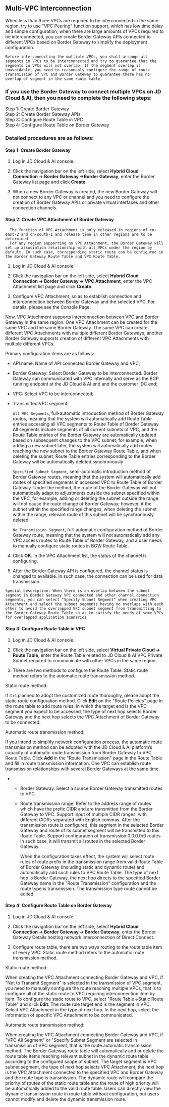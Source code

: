 ## Multi-VPC Interconnection

When less than three VPCs are required to be interconnected in the same region, try to use "VPC Peering" function support, which has low time delay and simple configuration; when there are large amounts of VPCs required to be interconnected, you can create Border Gateway APIs connected to different VPCs based on Border Gateway to simplify the deployment configuration.

``Before interconnecting the multiple VPCs, you shall arrange all segments in VPCs to be interconnected and try to guarantee that the segments in VPCs will not overlap. If the segment overlap is unavoidable, you need to reasonably configure the range of route transmission of VPC and Border Gateway to guarantee there has no overlap of segment in the same route table. ``



### If you use the Border Gateway to connect multiple VPCs on JD Cloud & AI, then you need to complete the following steps:

Step 1: Create Border Gateway</br>
Step 2: Create Border Gateway APIs</br>
Step 3: Configure Route Table in VPC</br>
Step 4: Configure Route Table on Border Gateway</br>

### Detailed procedures are as follows:
#### Step 1: Create Border Gateway

1. Log in JD Cloud & AI console.

2. Click the navigation bar on the left side, select **Hybrid Cloud Connection -> Border Gateway ->Border Gateway**, enter the Border Gateway list page and click **Create**.

3. When a new Border Gateway is created, the new Border Gateway will not connect to any VPC or channel and you need to configure the creation of Border Gateway APIs or private virtual interfaces and other connection channels.

#### Step 2: Create VPC Attachment of Border Gateway
```
  The function of VPC Attachment is only released in regions of cn-east-2 and cn-south-1 and release time in other regions are to be determined.
  For any region supporting no VPC Attachment, the Border Gateway will set up association relationship with all VPCs under the region by default. In such case, corresponding static route can be configured in the Border Gateway Route Table and VPC Route Table.
```

1. Log in JD Cloud & AI console.

2. Click the navigation bar on the left side, select **Hybrid Cloud Connection -> Border Gateway -> VPC Attachment**, enter the VPC Attachment list page and click **Create**.

3. Configure VPC Attachment, so as to establish connection and interconnection between Border Gateway and the selected VPC. For details, please see the Console Page.

Now, VPC Attachment supports interconnection between VPC and Border Gateway in the same region. One VPC Attachment can be created for the same VPC and the same Border Gateway. The same VPC can create different VPC Attachments with multiple different Border Gateways, another Border Gateway supports creation of different VPC Attachments with multiple different VPCs.

Primary configuration items are as follows:

  - API name: Name of API connected Border Gateway and VPC;

  - Border Gateway: Select Border Gateway to be interconnected. Border Gateway can communicated with VPC internally and serve as the BGP running endpoint at the JD Cloud & AI end and the customer IDC end;

  - VPC: Select VPC to be interconnected;

  - Transmitted VPC segment:

    ``All VPC Segments``, full-automatic introduction method of Border Gateway routes, meaning that the system will automatically add Route Table entries accessing all VPC segments to Route Table of Border Gateway. All segments include segments of all current subnets of VPC, and the Route Table entries of the Border Gateway are automatically updated based on subsequent changes to the VPC subnet, for example, when adding a new subnet later, the system will automatically add routes reaching the new subnet to the Border Gateway Route Table, and when deleting the subnet, Route Table entries corresponding to the Border Gateway will be automatically deleted synchronously

    ``Specified Subnet Segment``, semi-automatic introduction method of Border Gateway routes, meaning that the system will automatically add routes of specified segments in accessed VPC to Route Table of Border Gateway. Under the method, the route of the Border Gateway will not automatically adapt to adjustments outside the subnet specified within the VPC, for example, adding or deleting the subnet outside the range will not cause the route change of Border Gateway; however, if the subnet within the specified range changes, when deleting the subnet within the range, relevant route of this subnet will be synchronously deleted.

    ``No Transmission Segment``, full-automatic configuration method of Border Gateway route, meaning that the system will not automatically add any VPC access routes to Route Table of Border Gateway, and a user needs to manually configure static routes in BGW Route Table.

4. Click **OK**. In the VPC Attachment list, the status of the channel is configuring.

5. After the Border Gateway API is configured, the channel status is changed to available. In such case, the connection can be used for data transmission.

``Special description: When there is an overlap between the subnet segment in Border Gateway VPC connected and other channel connection segments, you can select "Specify Subnet Segment" when creating VPC Attachment and select the subnet segments having no overlaps with each other to avoid the overlapped VPC subnet segment from transmitting to the Border Gateway Route Table so as to satisfy the needs of some VPCs for overlapped application scenarios``


#### Step 3: Configure Route Table in VPC

1. Log in JD Cloud & AI console.

2. Click the navigation bar on the left side, select **Virtual Private Cloud -> Route Table**, enter the Route Table related to JD Cloud & AI VPC Private Subnet required to communicate with other VPCs in the same region.

3. There are two methods to configure the Route Table: Static route method refers to the automatic route transmission method.

  Static route method:

  If it is planned to adopt the customized route thoroughly, please adopt the static route configuration method. Click **Edit** on the "Route Policies" page in the route table to add route rules, in which the target end is the VPC segment you expect to be accessed, the type of next hop selects Border Gateway and the next hop selects the VPC Attachment of Border Gateway to be connected.

  Automatic route transmission method:

  If you intend to simplify network configuration process, the automatic route transmission method can be adopted with the JD Cloud & AI platform’s capacity of automatic route transmission from Border Gateway to VPC Route Table. Click **Add** in the "Route Transmission" page in the Route Table and fill in route transmission information. One VPC can establish route transmission relationships with several Border Gateways at the same time.

- - Border Gateway: Select a source Border Gateway transmitted routes to VPC

  - Route transmission range: Refer to the address range of routes which have the prefix CIDR and are transmitted from the Border Gateway to VPC. Support input of multiple CIDR ranges, with different CIDRs separated with English commas. After the transmission route is configured, this segment in the selected Border Gateway and route of its subnet segment will be transmitted to this Route Table. Support configuration of transmission 0.0.0.0/0 routes. In such case, it will transmit all routes in the selected Border Gateway.

      When the configuration takes effect, the system will select route rules of route prefix in the transmission range from valid Route Table of Border Gateway (including static and dynamic route) and automatically add such rules to VPC Route Table. The type of next hop is Border Gateway, the next hop directs to the specified Border Gateway name in the "Route Transmission" configuration and the route type is transmission. The transmission type route cannot be edited.

#### Step 4: Configure Route Table on Border Gateway

1. Log in JD Cloud & AI console.

2. Click the navigation bar on the left side, select **Hybrid Cloud Connection -> Border Gateway -> Border Gateway**, enter the Border Gateway Details hosting network interconnection of Direct Connect.

3. Configure route table, there are two ways routing to the route table item of every VPC: Static route method refers to the automatic route transmission method.

Static route method:

When creating the VPC Attachment connecting Border Gateway and VPC, if "Not to Transmit Segment" is selected in the transmission of VPC segment, you need to manually configure the route reaching multiple VPCs, that is to configure all of the static route to VPC requiring interconnection item by item. To configure the static route to VPC, select "Route Table->Static Route Table" and click **Edit**. The route rule target end is the segment in VPC. Select VPC Attachment in the type of next hop. In the next hop, select the information of specific VPC Attachment to be communicated.

Automatic route transmission method:

When creating the VPC Attachment connecting Border Gateway and VPC, if "VPC All Segment" or "Specify Subnet Segment are selected in transmission of VPC segment, that is the route automatic transmission method. The Border Gateway route table will automatically add or delete the route table items reaching relevant subnet in the dynamic route table according to the configured scope of subnet. The target segment is VPC subnet segment, the type of next hop selects VPC Attachment, the next hop is the VPC Attachment connected to the specified VPC and Border Gateway and the route type is transmission. The dynamic route will compare the priority of routes of the static route table and the route of high priority will be automatically added to the valid route table. Users can directly view the dynamic transmission route in route table without configuration, but users cannot modify and delete the dynamic transmission route.
